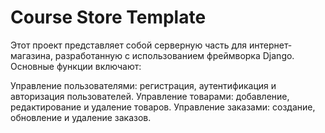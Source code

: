 # Course Store Template


Этот проект представляет собой серверную часть для интернет-магазина, разработанную с использованием фреймворка Django. Основные функции включают:

Управление пользователями: регистрация, аутентификация и авторизация пользователей.
Управление товарами: добавление, редактирование и удаление товаров.
Управление заказами: создание, обновление и удаление заказов.

